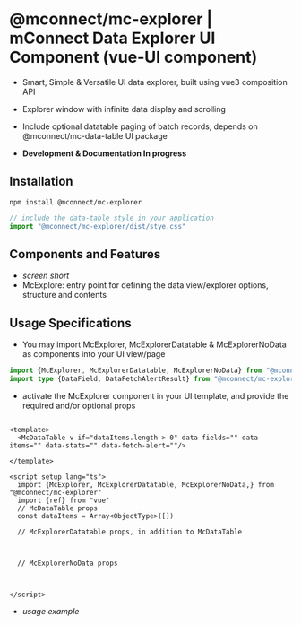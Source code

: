 # @mconnect/mc-explorer | mConnect Data Explorer UI Component (vue-UI component)

- Smart, Simple & Versatile UI data explorer, built using vue3 composition API
- Explorer window with infinite data display and scrolling
- Include optional datatable paging of batch records, depends on @mconnect/mc-data-table UI package

- **Development & Documentation In progress**

## Installation
```npm
npm install @mconnect/mc-explorer

```

```ts
// include the data-table style in your application
import "@mconnect/mc-explorer/dist/stye.css"

```

## Components and Features

- *screen short*
- McExplore: entry point for defining the  data view/explorer options, structure and contents


## Usage Specifications

- You may import McExplorer, McExplorerDatatable & McExplorerNoData as components into your UI view/page

```ts
import {McExplorer, McExplorerDatatable, McExplorerNoData} from "@mconnect/mc-explorer";
import type {DataField, DataFetchAlertResult} from "@mconnect/mc-explorer"

```
- activate the McExplorer component in your UI template, and provide the required and/or optional props

```vue

<template>
  <McDataTable v-if="dataItems.length > 0" data-fields="" data-items="" data-stats="" data-fetch-alert=""/>

</template>

<script setup lang="ts">
  import {McExplorer, McExplorerDatatable, McExplorerNoData,} from "@mconnect/mc-explorer"
  import {ref} from "vue"
  // McDataTable props
  const dataItems = Array<ObjectType>([])

  // McExplorerDatatable props, in addition to McDataTable
  


  // McExplorerNoData props
  
  

</script>

```
- *usage example*

